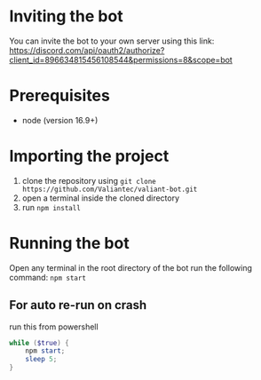 # Inviting the bot
You can invite the bot to your own server using this link:\
https://discord.com/api/oauth2/authorize?client_id=896634815456108544&permissions=8&scope=bot

# Prerequisites
* node (version 16.9+)

# Importing the project
1. clone the repository using `git clone https://github.com/Valiantec/valiant-bot.git`
2. open a terminal inside the cloned directory
3. run `npm install`

# Running the bot
Open any terminal in the root directory of the bot run the following command: `npm start`

## For auto re-run on crash
run this from powershell
```ps1
while ($true) {
    npm start;
    sleep 5;
}
```
